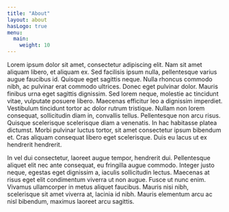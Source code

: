 ```yaml
---
title: "About"
layout: about
hasLogo: true
menu:
  main:
    weight: 10
---
```

Lorem ipsum dolor sit amet, consectetur adipiscing elit. Nam sit amet aliquam libero, et aliquam ex. Sed facilisis ipsum nulla, pellentesque varius augue faucibus id. Quisque eget sagittis neque. Nulla rhoncus commodo nibh, ac pulvinar erat commodo ultrices. Donec eget pulvinar dolor. Mauris finibus urna eget sagittis dignissim. Sed lorem neque, molestie ac tincidunt vitae, vulputate posuere libero. Maecenas efficitur leo a dignissim imperdiet. Vestibulum tincidunt tortor ac dolor rutrum tristique. Nullam non lorem consequat, sollicitudin diam in, convallis tellus. Pellentesque non arcu risus. Quisque scelerisque scelerisque diam a venenatis. In hac habitasse platea dictumst. Morbi pulvinar luctus tortor, sit amet consectetur ipsum bibendum et. Cras aliquam consequat libero eget scelerisque. Duis eu lacus ut ex hendrerit hendrerit.

In vel dui consectetur, laoreet augue tempor, hendrerit dui. Pellentesque aliquet elit nec ante consequat, eu fringilla augue commodo. Integer justo neque, egestas eget dignissim a, iaculis sollicitudin lectus. Maecenas at risus eget elit condimentum viverra ut non augue. Fusce ut nunc enim. Vivamus ullamcorper in metus aliquet faucibus. Mauris nisi nibh, scelerisque sit amet viverra at, lacinia id nibh. Mauris elementum arcu ac nisl bibendum, maximus laoreet arcu sagittis.